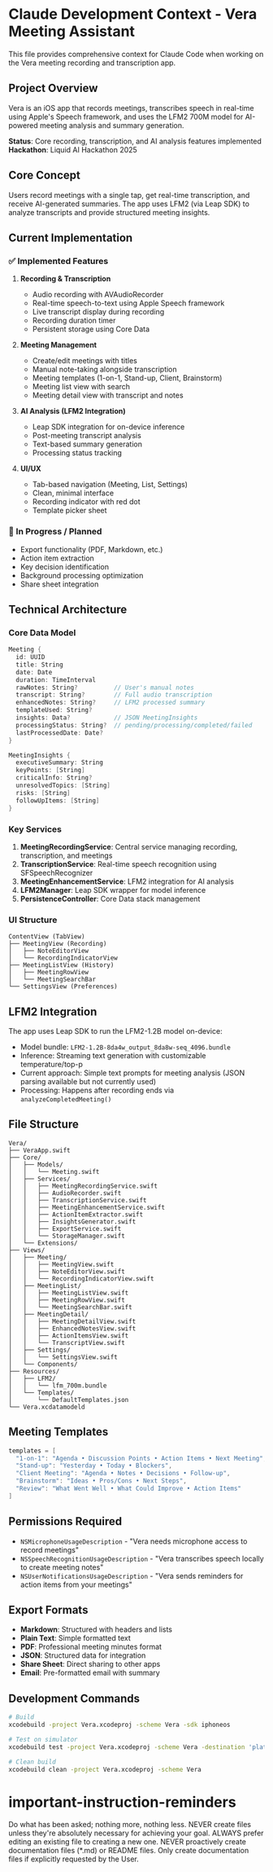 # Claude Development Context - Vera Meeting Assistant

This file provides comprehensive context for Claude Code when working on the Vera meeting recording and transcription app.

## Project Overview
Vera is an iOS app that records meetings, transcribes speech in real-time using Apple's Speech framework, and uses the LFM2 700M model for AI-powered meeting analysis and summary generation.

**Status**: Core recording, transcription, and AI analysis features implemented
**Hackathon**: Liquid AI Hackathon 2025

## Core Concept
Users record meetings with a single tap, get real-time transcription, and receive AI-generated summaries. The app uses LFM2 (via Leap SDK) to analyze transcripts and provide structured meeting insights.

## Current Implementation

### ✅ Implemented Features
1. **Recording & Transcription**
   - Audio recording with AVAudioRecorder
   - Real-time speech-to-text using Apple Speech framework
   - Live transcript display during recording
   - Recording duration timer
   - Persistent storage using Core Data

2. **Meeting Management**
   - Create/edit meetings with titles
   - Manual note-taking alongside transcription
   - Meeting templates (1-on-1, Stand-up, Client, Brainstorm)
   - Meeting list view with search
   - Meeting detail view with transcript and notes

3. **AI Analysis (LFM2 Integration)**
   - Leap SDK integration for on-device inference
   - Post-meeting transcript analysis
   - Text-based summary generation
   - Processing status tracking

4. **UI/UX**
   - Tab-based navigation (Meeting, List, Settings)
   - Clean, minimal interface
   - Recording indicator with red dot
   - Template picker sheet

### 🚧 In Progress / Planned
- Export functionality (PDF, Markdown, etc.)
- Action item extraction
- Key decision identification
- Background processing optimization
- Share sheet integration

## Technical Architecture

### Core Data Model
```swift
Meeting {
  id: UUID
  title: String
  date: Date
  duration: TimeInterval
  rawNotes: String?          // User's manual notes
  transcript: String?        // Full audio transcription
  enhancedNotes: String?     // LFM2 processed summary
  templateUsed: String?
  insights: Data?            // JSON MeetingInsights
  processingStatus: String?  // pending/processing/completed/failed
  lastProcessedDate: Date?
}

MeetingInsights {
  executiveSummary: String
  keyPoints: [String]
  criticalInfo: String?
  unresolvedTopics: [String]
  risks: [String]
  followUpItems: [String]
}
```

### Key Services
1. **MeetingRecordingService**: Central service managing recording, transcription, and meetings
2. **TranscriptionService**: Real-time speech recognition using SFSpeechRecognizer
3. **MeetingEnhancementService**: LFM2 integration for AI analysis
4. **LFM2Manager**: Leap SDK wrapper for model inference
5. **PersistenceController**: Core Data stack management

### UI Structure
```
ContentView (TabView)
├── MeetingView (Recording)
│   ├── NoteEditorView
│   └── RecordingIndicatorView
├── MeetingListView (History)
│   ├── MeetingRowView
│   └── MeetingSearchBar
└── SettingsView (Preferences)
```

## LFM2 Integration

The app uses Leap SDK to run the LFM2-1.2B model on-device:
- Model bundle: `LFM2-1.2B-8da4w_output_8da8w-seq_4096.bundle` 
- Inference: Streaming text generation with customizable temperature/top-p
- Current approach: Simple text prompts for meeting analysis (JSON parsing available but not currently used)
- Processing: Happens after recording ends via `analyzeCompletedMeeting()`


## File Structure
```
Vera/
├── VeraApp.swift
├── Core/
│   ├── Models/
│   │   └── Meeting.swift
│   ├── Services/
│   │   ├── MeetingRecordingService.swift
│   │   ├── AudioRecorder.swift
│   │   ├── TranscriptionService.swift
│   │   ├── MeetingEnhancementService.swift
│   │   ├── ActionItemExtractor.swift
│   │   ├── InsightsGenerator.swift
│   │   ├── ExportService.swift
│   │   └── StorageManager.swift
│   └── Extensions/
├── Views/
│   ├── Meeting/
│   │   ├── MeetingView.swift
│   │   ├── NoteEditorView.swift
│   │   └── RecordingIndicatorView.swift
│   ├── MeetingList/
│   │   ├── MeetingListView.swift
│   │   ├── MeetingRowView.swift
│   │   └── MeetingSearchBar.swift
│   ├── MeetingDetail/
│   │   ├── MeetingDetailView.swift
│   │   ├── EnhancedNotesView.swift
│   │   ├── ActionItemsView.swift
│   │   └── TranscriptView.swift
│   ├── Settings/
│   │   └── SettingsView.swift
│   └── Components/
├── Resources/
│   ├── LFM2/
│   │   └── lfm_700m.bundle
│   └── Templates/
│       └── DefaultTemplates.json
└── Vera.xcdatamodeld
```

## Meeting Templates
```swift
templates = [
  "1-on-1": "Agenda • Discussion Points • Action Items • Next Meeting",
  "Stand-up": "Yesterday • Today • Blockers",
  "Client Meeting": "Agenda • Notes • Decisions • Follow-up",
  "Brainstorm": "Ideas • Pros/Cons • Next Steps",
  "Review": "What Went Well • What Could Improve • Action Items"
]
```

## Permissions Required
- `NSMicrophoneUsageDescription` - "Vera needs microphone access to record meetings"
- `NSSpeechRecognitionUsageDescription` - "Vera transcribes speech locally to create meeting notes"
- `NSUserNotificationsUsageDescription` - "Vera sends reminders for action items from your meetings"

## Export Formats
- **Markdown**: Structured with headers and lists
- **Plain Text**: Simple formatted text
- **PDF**: Professional meeting minutes format
- **JSON**: Structured data for integration
- **Share Sheet**: Direct sharing to other apps
- **Email**: Pre-formatted email with summary

## Development Commands
```bash
# Build
xcodebuild -project Vera.xcodeproj -scheme Vera -sdk iphoneos

# Test on simulator
xcodebuild test -project Vera.xcodeproj -scheme Vera -destination 'platform=iOS Simulator,name=iPhone 15'

# Clean build
xcodebuild clean -project Vera.xcodeproj -scheme Vera
```

# important-instruction-reminders
Do what has been asked; nothing more, nothing less.
NEVER create files unless they're absolutely necessary for achieving your goal.
ALWAYS prefer editing an existing file to creating a new one.
NEVER proactively create documentation files (*.md) or README files. Only create documentation files if explicitly requested by the User.